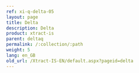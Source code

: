 ```yaml
---
ref: xi-q-delta-05
layout: page
title: Delta
description: Delta
product: xtract-is
parent: deltaq
permalink: /:collection/:path
weight: 5
lang: en_GB
old_url: /Xtract-IS-EN/default.aspx?pageid=delta
---
```

